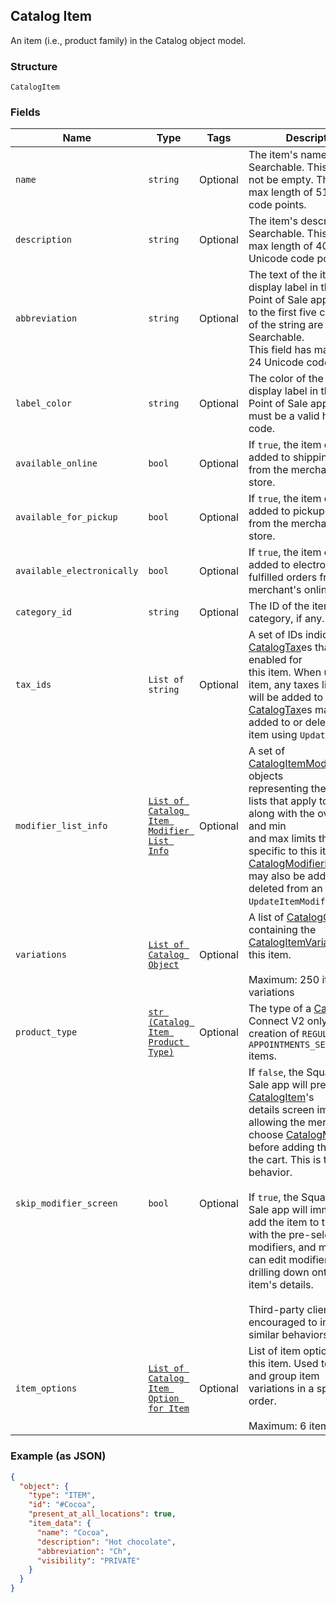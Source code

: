 ## Catalog Item

An item (i.e., product family) in the Catalog object model.

### Structure

`CatalogItem`

### Fields

| Name | Type | Tags | Description |
|  --- | --- | --- | --- |
| `name` | `string` | Optional | The item's name. Searchable. This field must not be empty. This field has max length of 512 Unicode code points. |
| `description` | `string` | Optional | The item's description. Searchable. This field has max length of 4096 Unicode code points. |
| `abbreviation` | `string` | Optional | The text of the item's display label in the Square Point of Sale app. Only up to the first five characters of the string are used. Searchable.<br>This field has max length of 24 Unicode code points. |
| `label_color` | `string` | Optional | The color of the item's display label in the Square Point of Sale app. This must be a valid hex color code. |
| `available_online` | `bool` | Optional | If `true`, the item can be added to shipping orders from the merchant's online store. |
| `available_for_pickup` | `bool` | Optional | If `true`, the item can be added to pickup orders from the merchant's online store. |
| `available_electronically` | `bool` | Optional | If `true`, the item can be added to electronically fulfilled orders from the merchant's online store. |
| `category_id` | `string` | Optional | The ID of the item's category, if any. |
| `tax_ids` | `List of string` | Optional | A set of IDs indicating the [CatalogTax](./models/catalog-tax.md)es that are enabled for<br>this item. When updating an item, any taxes listed here will be added to the item.<br>[CatalogTax](./models/catalog-tax.md)es may also be added to or deleted from an item using `UpdateItemTaxes`. |
| `modifier_list_info` | [`List of Catalog Item Modifier List Info`](/doc/models/catalog-item-modifier-list-info.md) | Optional | A set of [CatalogItemModifierListInfo](./models/catalog-item-modifier-list-info.md) objects<br>representing the modifier lists that apply to this item, along with the overrides and min<br>and max limits that are specific to this item. [CatalogModifierList](./models/catalog-modifier-list.md)s<br>may also be added to or deleted from an item using `UpdateItemModifierLists`. |
| `variations` | [`List of Catalog Object`](/doc/models/catalog-object.md) | Optional | A list of [CatalogObject](./models/catalog-object.md)s containing the<br>[CatalogItemVariation](./models/catalog-item-variation.md)s for this item.<br><br>Maximum: 250 item variations |
| `product_type` | [`str (Catalog Item Product Type)`](/doc/models/catalog-item-product-type.md) | Optional | The type of a [CatalogItem](./models/catalog-item.md). Connect V2 only allows the creation of `REGULAR` or `APPOINTMENTS_SERVICE` items. |
| `skip_modifier_screen` | `bool` | Optional | If `false`, the Square Point of Sale app will present the [CatalogItem](./models/catalog-item.md)'s<br>details screen immediately, allowing the merchant to choose [CatalogModifier](./models/catalog-modifier.md)s<br>before adding the item to the cart.  This is the default behavior.<br><br>If `true`, the Square Point of Sale app will immediately add the item to the cart with the pre-selected<br>modifiers, and merchants can edit modifiers by drilling down onto the item's details.<br><br>Third-party clients are encouraged to implement similar behaviors. |
| `item_options` | [`List of Catalog Item Option for Item`](/doc/models/catalog-item-option-for-item.md) | Optional | List of item options IDs for this item. Used to manage and group item<br>variations in a specified order.<br><br>Maximum: 6 item options. |

### Example (as JSON)

```json
{
  "object": {
    "type": "ITEM",
    "id": "#Cocoa",
    "present_at_all_locations": true,
    "item_data": {
      "name": "Cocoa",
      "description": "Hot chocolate",
      "abbreviation": "Ch",
      "visibility": "PRIVATE"
    }
  }
}
```

